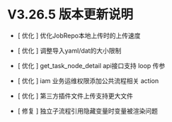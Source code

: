 # V3.26.5 版本更新说明

- [ 优化 ] 优化JobRepo本地上传时的上传速度

- [ 优化 ] 调整导入yaml/dat的大小限制

- [ 优化 ] get_task_node_detail api接口支持 loop 传参

- [ 优化 ] iam 业务运维权限添加公共流程相关 action

- [ 优化 ] 第三方插件文件上传支持更大文件

- [ 修复 ] 独立子流程引用隐藏变量时变量被渲染问题
